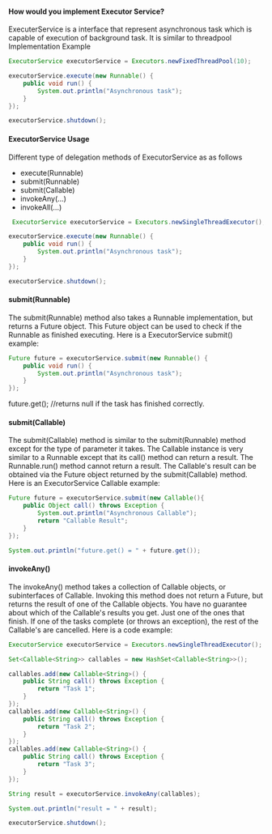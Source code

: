 #### How would you implement Executor Service? 

ExecuterService is a interface that represent asynchronous task which is capable of execution of background task. It is similar to threadpool 
Implementation Example </br>

```java
ExecutorService executorService = Executors.newFixedThreadPool(10);

executorService.execute(new Runnable() {
    public void run() {
        System.out.println("Asynchronous task");
    }
});

executorService.shutdown();
```
 #### ExecutorService Usage
 Different type of delegation methods of ExecutorService as as follows
 * execute(Runnable)
 * submit(Runnable)
 * submit(Callable)
 * invokeAny(...)
 * invokeAll(…)

```java
 ExecutorService executorService = Executors.newSingleThreadExecutor();

executorService.execute(new Runnable() {
    public void run() {
        System.out.println("Asynchronous task");
    }
});

executorService.shutdown();
```

#### submit(Runnable)
The submit(Runnable) method also takes a Runnable implementation, but returns a Future object. This Future object can be used to check if the Runnable as finished executing. 
Here is a ExecutorService submit() example:
```java 
Future future = executorService.submit(new Runnable() {
    public void run() {
        System.out.println("Asynchronous task");
    }
});
```

future.get();  //returns null if the task has finished correctly.</br>

#### submit(Callable)

The submit(Callable) method is similar to the submit(Runnable) method except for the type of parameter it takes. The Callable instance is very similar to a Runnable except that its call() method can return a result. The Runnable.run() method cannot return a result. 
The Callable's result can be obtained via the Future object returned by the submit(Callable) method. Here is an ExecutorService Callable example: 
```java
Future future = executorService.submit(new Callable(){
    public Object call() throws Exception {
        System.out.println("Asynchronous Callable");
        return "Callable Result";
    }
});

System.out.println("future.get() = " + future.get());
```
#### invokeAny()
The invokeAny() method takes a collection of Callable objects, or subinterfaces of Callable. Invoking this method does not return a Future, but returns the result of one of the Callable objects. You have no guarantee about which of the Callable's results you get. Just one of the ones that finish. 
If one of the tasks complete (or throws an exception), the rest of the Callable's are cancelled. 
Here is a code example: 
```java
ExecutorService executorService = Executors.newSingleThreadExecutor();

Set<Callable<String>> callables = new HashSet<Callable<String>>();

callables.add(new Callable<String>() {
    public String call() throws Exception {
        return "Task 1";
    }
});
callables.add(new Callable<String>() {
    public String call() throws Exception {
        return "Task 2";
    }
});
callables.add(new Callable<String>() {
    public String call() throws Exception {
        return "Task 3";
    }
});

String result = executorService.invokeAny(callables);

System.out.println("result = " + result);

executorService.shutdown();
```